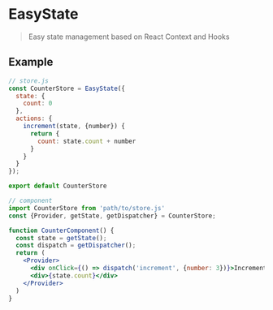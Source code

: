 # EasyState
> Easy state management based on React Context and Hooks

## Example
```javascript
// store.js
const CounterStore = EasyState({
  state: {
    count: 0
  },
  actions: {
    increment(state, {number}) {
      return {
        count: state.count + number
      }
    }
  }
});

export default CounterStore
```

```jsx
// component
import CounterStore from 'path/to/store.js'
const {Provider, getState, getDispatcher} = CounterStore;

function CounterComponent() {
  const state = getState();
  const dispatch = getDispatcher();
  return (
    <Provider>
      <div onClick={() => dispatch('increment', {number: 3})}>Increment</div>
      <div>{state.count}</div>
    </Provider>
  )
}

```
